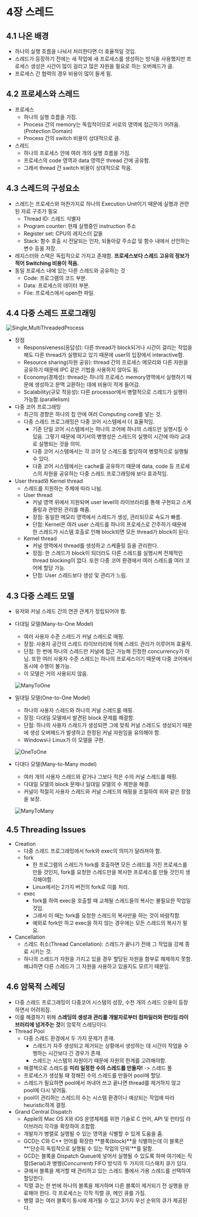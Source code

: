 # 4장 스레드

## 4.1 나온 배경
- 하나의 실행 흐름을 나눠서 처리한다면 더 효율적일 것임.
- 스레드가 등장하기 전에는 새 작업에 새 프로세스를 생성하는 방식을 사용했지만 프로세스 생성은 시간이 많이 걸리고 많은 자원을 필요로 하는 오버헤드가 큼.
- 프로세스 간 협력의 경우 비용이 많이 들게 됨.

## 4.2 프로세스와 스레드
- 프로세스
  - 하나의 실행 흐름을 가짐.
  - Process 간의 memory는 독립적이므로 서로의 영역에 접근하기 어려움.(Protection Domain)
  - Process 간의 switch 비용이 상대적으로 큼.
- 스레드
  - 하나의 프로세스 안에 여러 개의 실행 흐름을 가짐.
  - 프로세스의 code 영역과 data 영역은 thread 간에 공유함.
  - 그래서 thread 간 switch 비용이 상대적으로 작음.

## 4.3 스레드의 구성요소
- 스레드는 프로세스와 마찬가지로 하나의 Execution Unit이기 때문에 실행과 관련된 자료 구조가 필요
  - Thread ID: 스레드 식별자
  - Program counter: 현재 실행중인 instruction 주소
  - Register set: CPU의 레지스터 값들
  - Stack: 함수 호출 시 전달되는 인자, 되돌아갈 주소값 및 함수 내에서 선언하는 변수 등을 저장.
- 레지스터와 스택은 독립적으로 가지고 존재함. **프로세스보다 스레드 고유의 정보가 적어 Switching 비용이 적음.**
- 동일 프로세스 내에 있는 다른 스레드와 공유하는 것
  - Code: 프로그램의 코드 부분.
  - Data: 프로세스의 데이터 부분.
  - File: 프로세스에서 open한 파일.

## 4.4 다중 스레드 프로그래밍
![Single,MultiThreadedProcess](images/Single,MultiThreadedProcess.png)
- 장점
  - Responsiveness(응답성): 다른 thread가 block되거나 시간이 걸리는 작업을 해도 다른 thread가 실행되고 있기 때문에 user의 입장에서 interactive함.
  - Resource sharing(자원 공유): thread 간의 프로세스 메모리와 다른 자원을 공유하기 때문에 IPC 같은 기법을 사용하지 않아도 됨.
  - Economy(경제성): thread는 하나의 프로세스 memory영역에서 실행하기 때문에 생성하고 문맥 교환하는 데에 비용이 적게 들어감.
  - Scalability(규모 적응성): 다른 processor에서 병렬적으로 스레드가 실행이 가능함.(parallelism)
- 다중 코어 프로그래밍
  - 최근의 경향은 하나의 칩 안에 여러 Computing core를 넣는 것.
  - 다중 스레드 프로그래밍은 다중 코어 시스템에서 더 효율적임.
    - 기존 단일 코어 시스템에서는 하나의 코어에 하나의 스레드만 실행시킬 수 있음. 그렇기 때문에 여기서의 병행성은 스레드의 실행이 시간에 따라 교대로 실행되는 것을 의미.
    - 다중 코어 시스템에서는 각 코어 당 스레드를 할당하여 병렬적으로 실행될 수 있다.
    - 다중 코어 시스템에서는 cache를 공유하기 때문에 data, code 등 프로세스의 자원을 공유하는 다중 스레드 프로그래밍에 보다 효과적임.
- User thread와 Kernel thread
  - 스레드를 지원하는 주체에 따라 나뉨.
  - User thread
    - 커널 영역 위에서 지원되며 user level의 라이브러리를 통해 구현되고 스케줄링과 관련된 관리를 해줌.
    - 장점: 동일한 메모리 영역에서 스레드가 생성, 관리되므로 속도가 빠름.
    - 단점: Kernel은 여러 user 스레드를 하나의 프로세스로 간주하기 때문에 한 스레드가 시스템 호출로 인해 block되면 모든 thread가 block이 된다.
  - Kernel thread
    - 커널 영역에서 thread를 생성하고 스케줄링 등을 관리한다.
    - 장점: 한 스레드가 block이 되더라도 다른 스레드를 실행시켜 전체적인 thread blocking이 없다. 또한 다중 코어 환경에서 여러 스레드를 여러 코어에 할당 가능.
    - 단점: User 스레드보다 생성 및 관리가 느림.

## 4.3 다중 스레드 모델
- 유저와 커널 스레드 간의 연관 관계가 정립되어야 함.
- 다대일 모델(Many-to-One Model)
  - 여러 사용자 수준 스레드가 커널 스레드로 매핑.
  - 장점: 사용자 공간의 스레드 라이브러리에 의해 스레드 관리가 이루어져 효율적.
  - 단점: 한 번에 하나의 스레드만 커널에 접근 가능해 진정한 concurrency가 아님. 또한 여러 사용자 수준 스레드는 하나의 프로세스이기 때문에 다중 코어에서 동시에 수행이 불가능.
  - 이 모델은 거의 사용되지 않음.

  ![ManyToOne](images/ManyToOne.png)

- 일대일 모델(One-to-One Model)
  - 하나의 사용자 스레드와 하나의 커널 스레드를 매핑.
  - 장점: 다대일 모델에서 발견된 block 문제를 해결함.
  - 단점: 하나의 사용자 스레드가 생성되면 그에 맞춰 커널 스레드도 생성되기 때문에 생성 오버헤드가 발생하고 한정된 커널 자원임을 유의해야 함.
  - Windows나 Linux가 이 모델을 구현.

  ![OneToOne](images/OneToOne.png)
- 다대다 모델(Many-to-Many model)
  - 여러 개의 사용자 스레드와 같거나 그보다 적은 수의 커널 스레드를 매핑.
  - 다대일 모델의 block 문제나 일대일 모델의 수 제한을 해결.
  - 커널이 적절히 사용자 스레드와 커널 스레드의 매핑을 조절하여 위와 같은 장점을 보장.

  ![ManyToMany](images/ManyToMany.png)

## 4.5 Threading Issues
- Creation
  - 다중 스레드 프로그래밍에서 fork와 exec의 의미가 달라져야 함.
  - fork
    - 한 프로그램의 스레드가 fork를 호출하면 모든 스레드를 가진 프로세스를 만들 것인지, fork를 요청한 스레드만을 복사한 프로세스를 만들 것인지 생각해야함.
    - Linux에서는 2가지 버전의 fork로 이를 처리.
  - exec
    - fork를 하여 exec을 호출할 때 교체될 스레드들의 복사는 불필요한 작업일 것임.
    - 그래서 이 때는 fork를 요청한 스레드의 복사만을 하는 것이 바람직함.
    - 예외로 fork만 하고 exec을 하지 않는 경우에는 모든 스레드의 복사가 필요.
- Cancellation
  - 스레드 취소(Thread Cancellation): 스레드가 끝나기 전에 그 작업을 강제 종료 시키는 것.
  - 하나의 스레드가 자원을 가지고 있을 경우 할당된 자원을 함부로 해제하지 못함. 왜냐하면 다른 스레드가 그 자원을 사용하고 있을지도 모르기 때문임.

## 4.6 암묵적 스레딩
- 다중 스레드 프로그래밍이 다중코어 시스템의 성장, 수천 개의 스레드 으용이 등장하면서 어려워짐.
- 이를 해결하기 위해 **스레딩의 생성과 관리를 개발자로부터 컴파일러와 런타임 라이브러리에 넘겨주는 것**이 암묵적 스레딩이다.
- Thread Pool
  - 다중 스레드 환경에서 두 가지 문제가 존재.
    - 스레드가 자주 생성되고 제거되는 상황에서 생성하는 데 시간이 작업을 수행하는 시간보다 긴 경우가 존재.
    - 스레드는 시스템의 자원이기 때문에 자원의 한계를 고려해야함.
  - 해결책으로 스레드를 **미리 일정한 수의 스레드를 만들자!** -> 스레드 풀
  - 프로세스가 생성될 때 정해진 수의 스레드를 만들어 pool에 할당.
  - 스레드가 필요하면 pool에서 꺼내어 쓰고 끝나면 thread를 제거하지 않고 pool에 다시 넣어둠.
  - pool이 관리하는 스레드의 수는 시스템 환경이나 예상되는 작업에 따라 heuristic하게 결정.
- Grand Central Dispatch
  - Apple의 Mac OS X와 iOS 운영체제를 위한 기술로 C 언어, API 및 런타임 라이브러리 각각을 확장하여 조합함.
  - 개발자가 병렬로 실행될 수 있는 영역을 식별할 수 있게 도움을 줌.
  - GCD는 C와 C++ 언어를 확장한 **블록(block)**을 식별하는데 이 블록은 **'단순히 독립적으로 실행될 수 있는 작업의 단위'**를 말함.
  - GCD는 블록을 Dispatch Queue에 넣어서 실행될 수 있도록 하며 여기에는 직렬(Serial)과 병행(Concurrent) FIFO 방식의 두 가지의 디스패치 큐가 있다.
  - 큐에서 블록을 제거할 때 관리하고 있는 스레드 풀에서 가용 스레드를 선택하여 할당한다.
  - 직렬 큐는 한 번에 하나의 블록을 제거하며 다른 블록이 제거되기 전 실행을 완료해야 한다. 각 프로세스는 각작 직렬 큐, 메인 큐를 가짐.
  - 병렬 큐는 여러 블록이 동시에 제거될 수 있고 3가지 우선 순위의 큐가 제공된다.

